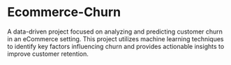 # Ecommerce-Churn
A data-driven project focused on analyzing and predicting customer churn in an eCommerce setting. This project utilizes machine learning techniques to identify key factors influencing churn and provides actionable insights to improve customer retention.
